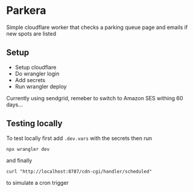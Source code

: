 # Parkera

Simple cloudflare worker that checks a parking queue page and emails
if new spots are listed

## Setup

* Setup cloudflare
* Do wrangler login
* Add secrets
* Run wrangler deploy

Currently using sendgrid, remeber to switch to Amazon SES withing 60 days...

## Testing locally

To test locally first add `.dev.vars` with the secrets then run

``` shell
npx wrangler dev
```

and finally

```shell
curl "http://localhost:8787/cdn-cgi/handler/scheduled"
```

to simulate a cron trigger
